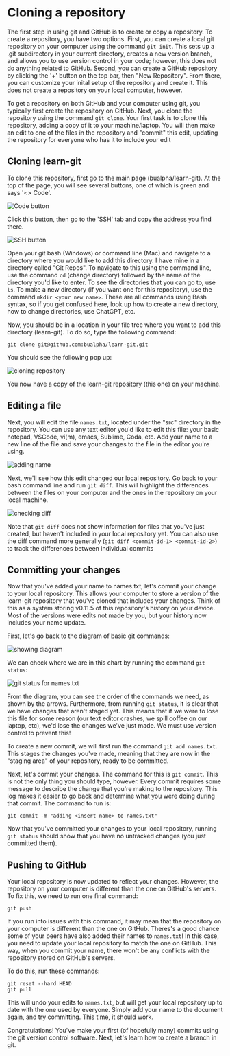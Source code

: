 # Cloning a repository

The first step in using git and GitHub is to create or copy a repository. To
create a repository, you have two options. First, you can create a local git
repository on your computer using the command `git init`. This sets up a .git
subdirectory in your current directory, creates a new version branch, and
allows you to use version control in your code; however, this does not do
anything related to GitHub. Second, you can create a GitHub repository by
clicking the '+' button on the top bar, then "New Repository". From there, you
can customize your inital setup of the repository and create it. This does not
create a repository on your local computer, however.

To get a repository on both GitHub and your computer using git, you typically
first create the repository on GitHub. Next, you clone the repository using the
command `git clone`. Your first task is to clone this repository, adding a
copy of it to your machine/laptop. You will then make an edit to one of the
files in the repository and "commit" this edit, updating the repository for
everyone who has it to include your edit

## Cloning learn-git

To clone this repository, first go to the main page (bualpha/learn-git). At the
top of the page, you will see several buttons, one of which is green and says
'<> Code'.

![Code button](/img/code_button.png)

Click this button, then go to the 'SSH' tab and copy the address you find there.

![SSH button](/img/ssh_button.png)

Open your git bash (Windows) or command line (Mac) and navigate to a directory
where you would like to add this directory. I have mine in a directory called
"Git Repos". To navigate to this using the command line, use the command `cd`
(change directory) followed by the name of the directory you'd like to enter.
To see the directories that you can go to, use `ls`. To make a new directory
(if you want one for this repository), use the command `mkdir <your new name>`.
These are all commands using Bash syntax, so if you get confused here, look up
how to create a new directory, how to change directories, use ChatGPT, etc.

Now, you should be in a location in your file tree where you want to add this
directory (learn-git). To do so, type the following command:

    git clone git@github.com:bualpha/learn-git.git

You should see the following pop up:

![cloning repository](/img/git_clone.png)

You now have a copy of the learn-git repository (this one) on your machine.

## Editing a file

Next, you will edit the file `names.txt`, located under the "src" directory in
the repository. You can use any text editor you'd like to edit this file: your
basic notepad, VSCode, vi(m), emacs, Sublime, Coda, etc. Add your name to a new
line of the file and save your changes to the file in the editor you're using.

![adding name](/img/adding_name.png)

Next, we'll see how this edit changed our local repository. Go back to your
bash command line and run `git diff`. This will highlight the differences
between the files on your computer and the ones in the repository on your local
machine.

![checking diff](/img/git_diff_names.png)

Note that `git diff` does not show information for files that you've just
created, but haven't included in your local repository yet. You can also use
the diff command more generally (`git diff <commit-id-1> <commit-id-2>`) to
track the differences between individual commits

## Committing your changes

Now that you've added your name to names.txt, let's commit your change to your
local repository. This allows your computer to store a version of the learn-git
repository that you've cloned that includes your changes. Think of this as
a system storing v0.11.5 of this repository's history on your device. Most of
the versions were edits not made by you, but your history now includes your
name update.

First, let's go back to the diagram of basic git commands:

![showing diagram](/img/git_diagram.png)

We can check where we are in this chart by running the command `git status`:

![git status for names.txt](/img/git_status_names.png)

From the diagram, you can see the order of the commands we need, as shown by 
the arrows. Furthermore, from running `git status`, it is clear that we have
changes that aren't staged yet. This means that if we were to lose this file
for some reason (our text editor crashes, we spill coffee on our laptop, etc),
we'd lose the changes we've just made. We must use version control to prevent
this!

To create a new commit, we will first run the command `git add names.txt`. 
This stages the changes you've made, meaning that they are now in the "staging
area" of your repository, ready to be committed.

Next, let's commit your changes. The command for this is `git commit`. This
is not the only thing you should type, however. Every commit requires some
message to describe the change that you're making to the repository. This log
makes it easier to go back and determine what you were doing during that
commit. The command to run is:

    git commit -m "adding <insert name> to names.txt"

Now that you've committed your changes to your local repository, running `git
status` should show that you have no untracked changes (you just committed
them).

## Pushing to GitHub

Your local repository is now updated to reflect your changes. However, the
repository on your computer is different than the one on GitHub's servers. To
fix this, we need to run one final command:

    git push

If you run into issues with this command, it may mean that the repository on
your computer is different than the one on GitHub. Theres's a good chance some
of your peers have also added their names to `names.txt`! In this case, you
need to update your local repository to match the one on GitHub. This way, when
you commit your name, there won't be any conflicts with the repository stored
on GitHub's servers.

To do this, run these commands:

    git reset --hard HEAD
    git pull

This will undo your edits to `names.txt`, but will get your local repository up
to date with the one used by everyone. Simply add your name to the document
again, and try committing. This time, it should work.

Congratulations! You've make your first (of hopefully many) commits using the
git version control software. Next, let's learn how to create a branch in git.